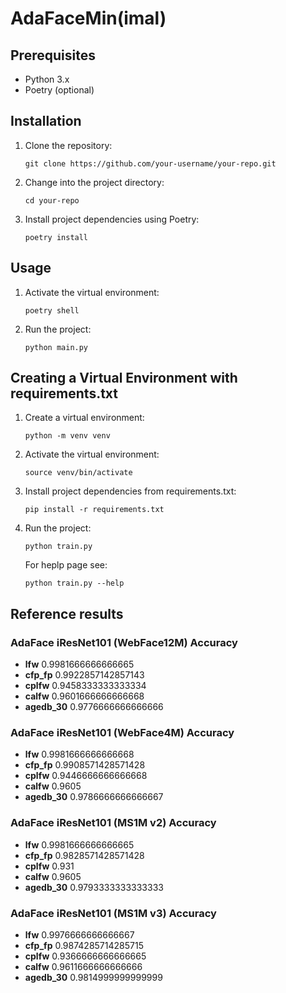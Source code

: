 # AdaFaceMin(imal)

## Prerequisites

- Python 3.x
- Poetry (optional)

## Installation

1. Clone the repository:

    ```shell
    git clone https://github.com/your-username/your-repo.git
    ```

2. Change into the project directory:

    ```shell
    cd your-repo
    ```

3. Install project dependencies using Poetry:

    ```shell
    poetry install
    ```

## Usage

1. Activate the virtual environment:

    ```shell
    poetry shell
    ```

2. Run the project:

    ```shell
    python main.py
    ```

## Creating a Virtual Environment with requirements.txt

1. Create a virtual environment:

    ```shell
    python -m venv venv
    ```

2. Activate the virtual environment:

    ```shell
    source venv/bin/activate
    ```

3. Install project dependencies from requirements.txt:

    ```shell
    pip install -r requirements.txt
    ```

4. Run the project:

    ```shell
    python train.py
    ```

    For heplp page see:
    
    ```shell
    python train.py --help
    ```
    
## Reference results 
### AdaFace iResNet101 (WebFace12M) Accuracy
- **lfw**      0.9981666666666665
- **cfp_fp**   0.9922857142857143
- **cplfw**    0.9458333333333334
- **calfw**    0.9601666666666668
- **agedb_30** 0.9776666666666666

### AdaFace iResNet101 (WebFace4M) Accuracy
- **lfw**      0.9981666666666668
- **cfp_fp**   0.9908571428571428
- **cplfw**    0.9446666666666668
- **calfw**    0.9605
- **agedb_30** 0.9786666666666667

### AdaFace iResNet101 (MS1M v2) Accuracy
- **lfw**      0.9981666666666665
- **cfp_fp**   0.9828571428571428
- **cplfw**    0.931
- **calfw**    0.9605
- **agedb_30** 0.9793333333333333 

### AdaFace iResNet101 (MS1M v3) Accuracy
- **lfw**      0.9976666666666667
- **cfp_fp**   0.9874285714285715
- **cplfw**    0.9366666666666665
- **calfw**    0.9611666666666666
- **agedb_30** 0.9814999999999999


